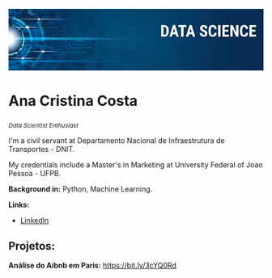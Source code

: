 <p align="center">
  <img src="banner.png" >
</p>

# Ana Cristina Costa
<sub>*Data Scientist Enthusiast* 
  
I'm a civil servant at Departamento Nacional de Infraestrutura de Transportes - DNIT.

My credentials include a Master's in Marketing at University Federal of Joao Pessoa - UFPB.

**Background in:** Python, Machine Learning.

**Links:**
* [LinkedIn]()


## Projetos:
**Análise do Aibnb em Paris:** https://bit.ly/3cYQ0Rd
